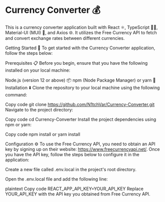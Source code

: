 # Currency Converter 💰
This is a currency converter application built with React ⚛️, TypeScript 🧑‍💻, Material-UI (MUI) 🎨, and Axios 🌐. It utilizes the Free Currency API to fetch and convert exchange rates between different currencies.

Getting Started 🚀
To get started with the Currency Converter application, follow the steps below:

Prerequisites 📋
Before you begin, ensure that you have the following installed on your local machine:

Node.js (version 12 or above) 📦
npm (Node Package Manager) or yarn 🧶
Installation ⬇️
Clone the repository to your local machine using the following command:


Copy code
git clone https://github.com/N1tchVar/Currency-Converter.git
Navigate to the project directory:


Copy code
cd Currency-Converter
Install the project dependencies using npm or yarn:


Copy code
npm install
or
yarn install

Configuration ⚙️
To use the Free Currency API, you need to obtain an API key by signing up on their website: https://www.freecurrencyapi.net/. Once you have the API key, follow the steps below to configure it in the application:

Create a new file called .env.local in the project's root directory.

Open the .env.local file and add the following line:

plaintext
Copy code
REACT_APP_API_KEY=YOUR_API_KEY
Replace YOUR_API_KEY with the API key you obtained from Free Currency API.
